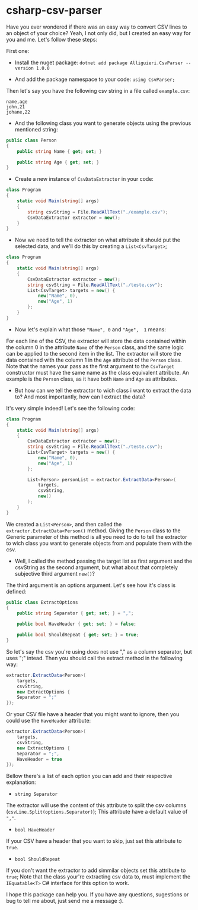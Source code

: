 # csharp-csv-parser

Have you ever wondered if there was an easy way to convert CSV lines to an object of your choice? Yeah, I not only did, but I created an easy way for you and me.
Let's follow these steps:

First one:
- Install the nuget package:
```dotnet add package Alliguieri.CsvParser --version 1.0.0```

- And add the package namespace to your code:
```using CsvParser;```

Then let's say you have the following csv string in a file called ```example.csv```:
```
name,age
john,21
johane,22
```

- And the following class you want to generate objects using the previous mentioned string:
```csharp
public class Person
{
    public string Name { get; set; }

    public string Age { get; set; }
}
```

- Create a new instance of ```CsvDataExtractor``` in your code:
```csharp
class Program
{
    static void Main(string[] args)
    {
        string csvString = File.ReadAllText("./example.csv");
        CsvDataExtractor extractor = new();
    }
}
```
- Now we need to tell the extractor on what attribute it should put the selected data,
and we'll  do this by creating a ```List<CsvTarget>```;
```csharp
class Program
{
    static void Main(string[] args)
    {
        CsvDataExtractor extractor = new();
        string csvString = File.ReadAllText("./teste.csv");
        List<CsvTarget> targets = new() {
            new("Name", 0),
            new("Age", 1)
        };
    }
}
```

- Now let's explain what those ```"Name", 0``` and ```"Age",  1``` means:

For each line of the CSV, the extractor will store the data contained within the column 0 in the attribute ```Name``` of the ```Person``` class,
and the same logic can be applied to the second item in the list. The extractor will store the data contained with the column 1 in the ```Age``` attribute
of the ```Person``` class.
Note that the names your pass as the first argument to the ```CsvTarget``` constructor must have the same name as the class equivalent attribute. An example is
the ```Person``` class, as it have both ```Name``` and ```Age``` as attributes.

- But how can we tell the extractor to wich class i want to extract the data to? And most importantly, how can I extract the data?

It's very simple indeed! Let's see the following code:
```csharp
class Program
{
    static void Main(string[] args)
    {
        CsvDataExtractor extractor = new();
        string csvString = File.ReadAllText("./teste.csv");
        List<CsvTarget> targets = new() {
            new("Name", 0),
            new("Age", 1)
        };

        List<Person> personList = extractor.ExtractData<Person>(
            targets,
            csvString,
            new()
        );
    }
}
```
We created a ```List<Person>```, and then called the ```extractor.ExtractData<Person()``` method. Giving the ```Person``` class to the Generic parameter of this
method is all you need to do to tell the extractor to wich class you want to generate objects from and populate them with the csv.

- Well, I called the method passing the target list as first argument and the csvString as the second argument, but what about that completely subjective third
argument ```new()```?

The third argument is an options argument. Let's see how it's class is defined:
```csharp
public class ExtractOptions
{
    public string Separator { get; set; } = ",";

    public bool HaveHeader { get; set; } = false;

    public bool ShouldRepeat { get; set; } = true;
}
```

So let's say the csv you're using does not use "," as a column separator, but uses ";" intead. Then you should call the extract method in the following way:
```csharp
extractor.ExtractData<Person>(
    targets,
    csvString,
    new ExtractOptions {
    Separator = ";"
});
```
Or your CSV file have a header that you might want to ignore, then you could use the ```HaveHeader``` attribute:
```csharp
extractor.ExtractData<Person>(
    targets,
    csvString,
    new ExtractOptions {
    Separator = ";",
    HaveHeader = true
});
```

Bellow there's a list of each option you can add and their respective explanation:
- ```string Separator```

The extractor will use the content of this attribute to split the csv columns (```csvLine.Split(options.Separator)```);
This attribute have a default value of ```","```.

- ```bool HaveHeader```

If your CSV have a header that you want to skip, just set this attribute to ```true```.

- ```bool ShouldRepeat```

If you don't want the extractor to add simmilar objects set this attribute to ```true```;
Note that the class your're extracting csv data to, must implement the ```IEquatable<T>``` C# interface for this option to work.

I hope this package can help you. If you have any questions, sugestions or bug to tell me about, just send me a message :).

